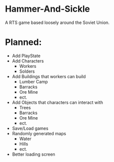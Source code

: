 # Hammer-And-Sickle
A RTS game based loosely around the Soviet Union.

# Planned:
<ul>
  <li>Add PlayState</li>
  <li>Add Characters
  	<ul style="list-style-type:square">
      <li>Workers</li>
      <li>Solders</li>
   </ul>
  </li>
  <li>Add Buildings that workers can build
  	<ul style="list-style-type:square">
      <li>Lumber Camp</li>
      <li>Barracks</li>
      <li>Ore Mine</li>
      <li>ect.</li>
   </ul>
  </li>
  <li>Add Objects that characters can interact with
  	<ul style="list-style-type:square">
      <li>Trees</li>
      <li>Barracks</li>
      <li>Ore Mine</li>
      <li>ect.</li>
   </ul>
  </li>
  <li>Save/Load games</li>
  <li>Randomly generated maps
  <ul style="list-style-type:square">
      <li>Water</li>
      <li>Hills</li>
      <li>ect.</li>
   </ul>
  </li>
  <li>Better loading screen</li>
</ul>

